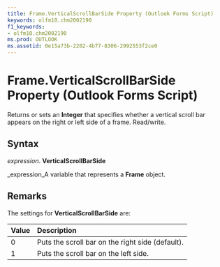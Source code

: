```yaml
---
title: Frame.VerticalScrollBarSide Property (Outlook Forms Script)
keywords: olfm10.chm2002190
f1_keywords:
- olfm10.chm2002190
ms.prod: OUTLOOK
ms.assetid: 0e15a73b-2202-4b77-8306-2992553f2ce0
---
```



# Frame.VerticalScrollBarSide Property (Outlook Forms Script)

Returns or sets an  **Integer** that specifies whether a vertical scroll bar appears on the right or left side of a frame. Read/write.


## Syntax

 _expression_. **VerticalScrollBarSide**

 _expression_A variable that represents a  **Frame** object.


## Remarks

The settings for  **VerticalScrollBarSide** are:



|**Value**|**Description**|
|:-----|:-----|
|0|Puts the scroll bar on the right side (default).|
|1|Puts the scroll bar on the left side.|

